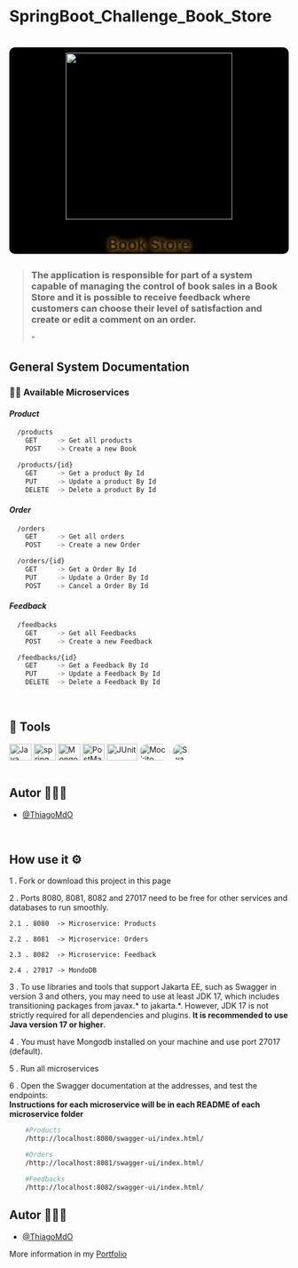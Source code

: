 # SpringBoot_Challenge_Book_Store

<h1 align="center" style="text-align: center; background-color: #000; border-radius: 10px">  
    <img src = "https://github.com/ThiagoMdO/SpringBoot_Challenge_Book_Store/assets/128644651/e6beeb04-dc84-4d21-9645-ee86d08e8874" style="margin-top: 10px; height: 300px; width: 300px ">
    <p style="text-shadow : 1px 1px 10px orange">Book Store</p>
</h1>

> ### The application is responsible for part of a system capable of managing the control of book sales in a Book Store and it is possible to receive feedback where customers can choose their level of satisfaction and create or edit a comment on an order.
>"


## General System Documentation

### 👨‍🍳 Available Microservices

#### *Product*

```bash
  /products
    GET     -> Get all products
    POST    -> Create a new Book

  /products/{id}
    GET     -> Get a product By Id
    PUT     -> Update a product By Id
    DELETE  -> Delete a product By Id 
```

#### *Order*
```bash
  /orders
    GET     -> Get all orders
    POST    -> Create a new Order

  /orders/{id}
    GET     -> Get a Order By Id
    PUT     -> Update a Order By Id
    POST    -> Cancel a Order By Id 
```
#### *Feedback*

```bash
  /feedbacks
    GET     -> Get all Feedbacks
    POST    -> Create a new Feedback

  /feedbacks/{id}
    GET     -> Get a Feedback By Id
    PUT     -> Update a Feedback By Id
    DELETE  -> Delete a Feedback By Id 
```

<br/>

## 🔨 Tools 
<div display="inline">
    <img align="center" alt="Java" height="30" width="40" src="https://cdn.jsdelivr.net/gh/devicons/devicon/icons/java/java-original.svg" />
    <img align="center" alt="spring" height="30" width="40" src="https://cdn.jsdelivr.net/gh/devicons/devicon/icons/spring/spring-original.svg" />
    <img align="center" alt="Mongo DB" height="30" width="40" src="https://cdn.jsdelivr.net/gh/devicons/devicon/icons/mongodb/mongodb-original.svg" /> 
    <img align="center" alt="PostMan" height="30" width="40" src="https://cdn.jsdelivr.net/gh/devicons/devicon/icons/postman/postman-original.svg" />
    <img align="center" alt="JUnit" height="30" width="55" border-radius = "20px" src="https://miro.medium.com/v2/resize:fit:1024/1*ZJCyw-j-0_IqbgvYdNZ6tw.jpeg"/>
    <img align="center" alt="Mockito" height="30" width="55"  src="https://encrypted-tbn0.gstatic.com/images?q=tbn:ANd9GcTF5fhM2GwoPeFJAbuCcPFALX_aXaA_PBCDDRyFgLAyEA&s" style="border-radius: 20px"/>
    <img align="center" alt="Swagger" height="30" width="30"  src="https://static-00.iconduck.com/assets.00/swagger-icon-512x512-halz44im.png" style="border-radius: 20px"/>
</div>
<br/>

## Autor 🧑🏼‍🎨

- [@ThiagoMdO](https://github.com/ThiagoMdO)

<br/>

 ## How use it ⚙️

 1 . Fork or download this project in this page
 
 2 . Ports 8080, 8081, 8082 and 27017 need to be free for other services and databases to run smoothly.

    2.1 . 8080  -> Microservice: Products 

    2.2 . 8081  -> Microservice: Orders

    2.3 . 8082  -> Microservice: Feedback

    2.4 . 27017 -> MondoDB

3 . To use libraries and tools that support Jakarta EE, such as Swagger in version 3 and others, you may need to use at least JDK 17, which includes transitioning packages from javax.* to jakarta.*. However, JDK 17 is not strictly required for all dependencies and plugins.
**It is recommended to use Java version 17 or higher**.

4 . You must have Mongodb installed on your machine and use port 27017 (default).

5 . Run all microservices

6 . Open the Swagger documentation at the addresses, and test the endpoints:
<br/>
**Instructions for each microservice will be in each README of each microservice folder**
    
```bash
    #Products
    /http://localhost:8080/swagger-ui/index.html/

    #Orders
    /http://localhost:8081/swagger-ui/index.html/

    #Feedbacks
    /http://localhost:8082/swagger-ui/index.html/
```

## Autor 🧑🏼‍🎨

- [@ThiagoMdO](https://github.com/ThiagoMdO)

More information in my [Portfolio](https://thiagomdo.github.io/Site_Portfolio/)
